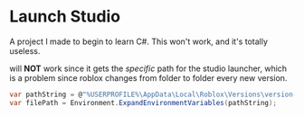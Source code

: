 # Launch Studio

A project I made to begin to learn C#. This won't work, and it's totally useless.

will **NOT** work since it gets the *specific* path for the studio launcher, which is a problem since roblox changes from folder to folder every new version.

```cs
var pathString = @"%USERPROFILE%\AppData\Local\Roblox\Versions\version-d6943a5e6de04dfb\RobloxStudioLauncherBeta.exe";
var filePath = Environment.ExpandEnvironmentVariables(pathString);
```
